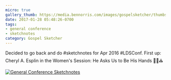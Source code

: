 ```yaml
---
micro: true
gallery_thumb: https://media.bennorris.com/images/gospelsketcher/thumbs/apr-16-0-esplin.jpg
date: 2017-01-28 05:48:26-0700
tags:
- general conference
- sketchnotes
category: Gospel Sketcher
---
```


Decided to go back and do #sketchnotes for Apr 2016 #LDSConf. First up: Cheryl A. Esplin in the Women's Session: He Asks Us to Be His Hands ✍🏼⛪️

[![General Conference Sketchnotes](https://media.bennorris.com/images/gospelsketcher/general-conference/apr-2016/apr-16-0-esplin.jpg)](https://media.bennorris.com/images/gospelsketcher/general-conference/apr-2016/apr-16-0-esplin.jpg)
